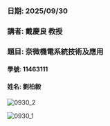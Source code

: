 ### 日期: 2025/09/30

### 講者: 戴慶良 教授

### 題目: 奈微機電系統技術及應用

#### 學號: 11463111
#### 姓名: 劉柏毅

![0930_2](https://github.com/user-attachments/assets/265882fb-8b8f-484d-b7ee-b6a1ea746f8f)




![0930_1](https://github.com/user-attachments/assets/09bb6743-74b0-4b9b-b40d-86462fff37f2)
